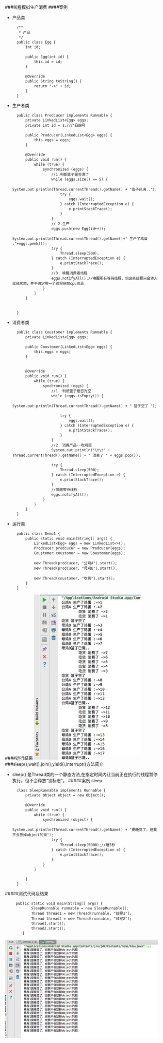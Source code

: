 ###线程模拟生产消费
####案例
* 产品类
           
        /**
         * 产品
         */
        public class Egg {
            int id;
        
            public Egg(int id) {
                this.id = id;
            }
        
            @Override
            public String toString() {
                return "->" + id;
            }
        }
* 生产者类

        public class Prodcucer implements Runnable {
            private LinkedList<Egg> eggs;
            private int id = 1;//产品编号
        
            public Prodcucer(LinkedList<Egg> eggs) {
                this.eggs = eggs;
            }
        
            @Override
            public void run() {
                while (true) {
                    synchronized (eggs) {
                        //1.判断篮子是否满了
                        while (eggs.size() == 5) {
                            System.out.println(Thread.currentThread().getName() + "篮子已满..");
                            try {
                                eggs.wait();
                            } catch (InterruptedException e) {
                                e.printStackTrace();
                            }
                        }
                        // 2.生产
                        eggs.push(new Egg(id++));
                        System.out.println(Thread.currentThread().getName()+" 生产了鸡蛋 :"+eggs.peek());
                        try {
                            Thread.sleep(500);
                        } catch (InterruptedException e) {
                            e.printStackTrace();
                        }
                        //3. 唤醒消费者线程
                        eggs.notifyAll();//唤醒所有等待线程，但这些线程只会转入就绪状态，并不确定哪一个线程获取cpu资源
                    }
                }
            }
        
        
        }
* 消费者类

        public class Coustomer implements Runnable {
            private LinkedList<Egg> eggs;
        
            public Coustomer(LinkedList<Egg> eggs) {
                this.eggs = eggs;
            }
        
        
            @Override
            public void run() {
                while (true) {
                    synchronized (eggs) {
                        //1. 判断篮子是否为空
                        while (eggs.isEmpty()) {
                            System.out.println(Thread.currentThread().getName() + " 篮子空了 ");
        
                            try {
                                eggs.wait();
                            } catch (InterruptedException e) {
                                e.printStackTrace();
                            }
                        }
                        //2. 消费产品--吃鸡蛋
                        System.out.println("\t\t" + Thread.currentThread().getName() + " 消费了 " + eggs.pop());
        
                        try {
                            Thread.sleep(500);
                        } catch (InterruptedException e) {
                            e.printStackTrace();
                        }
                        //唤醒等待线程
                        eggs.notifyAll();
                    }
                }
            }
        }
* 运行类

        public class Demo1 {
            public static void main(String[] args) {
                LinkedList<Egg> eggs = new LinkedList<>();
                Prodcucer prodcucer = new Prodcucer(eggs);
                Coustomer coustomer = new Coustomer(eggs);
        
                new Thread(prodcucer, "公鸡A").start();
                new Thread(prodcucer, "母鸡B").start();
        
                new Thread(coustomer, "吃货").start();
            }
        }
####运行结果
![](https://github.com/mar-sir/JavaForAndroid/blob/master/JavaForAndroid/series9/src/main/java/images/step1.png?raw=true)
###sleep(),wait(),join(),yield(),interrupt()方法简介

* sleep()
是Thread类的一个静态方法,在指定时间内让当前正在执行的线程暂停执行，但不会释放“锁标志”。
#####案例 sleep

        class SleepRunnable implements Runnable {
            private Object object = new Object();
        
            @Override
            public void run() {
                while (true) {
                    synchronized (object) {
                        System.out.println(Thread.currentThread().getName() + "要睡觉了，但我不会放掉object的锁");
                        try {
                            Thread.sleep(5000);//睡5秒
                        } catch (InterruptedException e) {
                            e.printStackTrace();
                        }
                    }
                }
        
            }
        }
#####测试代码及结果
        
         public static void main(String[] args) {
                SleepRunnable runnable = new SleepRunnable();
                Thread thread1 = new Thread(runnable, "线程1");
                Thread thread2 = new Thread(runnable, "线程2");
                thread1.start();
                thread2.start();
            }
![](https://github.com/mar-sir/JavaForAndroid/blob/master/JavaForAndroid/series9/src/main/java/images/step2.png?raw=true)
